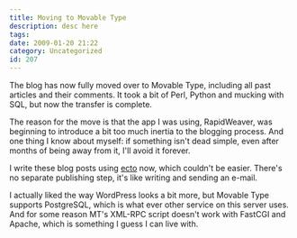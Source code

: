 ```yaml
---
title: Moving to Movable Type
description: desc here
tags: 
date: 2009-01-20 21:22
category: Uncategorized
id: 207
---
```


The blog has now fully moved over to Movable Type, including all past articles and their comments.  It took a bit of Perl, Python and mucking with SQL, but now the transfer is complete.

The reason for the move is that the app I was using, RapidWeaver, was beginning to introduce a bit too much inertia to the blogging process.  And one thing I know about myself: if something isn't dead simple, even after months of being away from it, I'll avoid it forever.

I write these blog posts using [ecto](http://illuminex.com/ecto/) now, which couldn't be easier.  There's no separate publishing step, it's like writing and sending an e-mail.

I actually liked the way WordPress looks a bit more, but Movable Type supports PostgreSQL, which is what ever other service on this server uses.  And for some reason MT's XML-RPC script doesn't work with FastCGI and Apache, which is something I guess I can live with.

